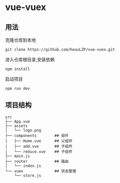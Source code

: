 # vue-vuex

## 用法

克隆仓库到本地

```
git clone https://github.com/heuuLZP/vue-vuex.git
```

进入仓库根目录,安装依赖
```
npm install
```

启动项目
```
npm run dev
```



## 项目结构

```
src
├── App.vue
├── assets
│   └── logo.png
├── components        ## 组件
│   ├── Home.vue      ## 父组件
│   ├── add.vue       ## 子组件
│   └── reduce.vue    ## 子组件
├── main.js
├── router            ## 路由
│   └── index.js
└── vuex              ## 状态管理
    └── store.js
```
